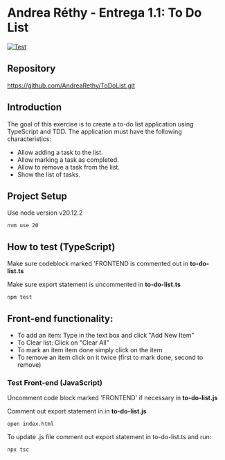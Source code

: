 # Andrea Réthy - Entrega 1.1: To Do List

[![Test](https://github.com/AndreaRethy/ToDoList/actions/workflows/main.yml/badge.svg)](https://github.com/AndreaRethy/ToDoList/actions/workflows/main.yml)

## Repository

https://github.com/AndreaRethy/ToDoList.git

## Introduction

The goal of this exercise is to create a to-do list application using TypeScript and TDD. The application must have the following characteristics:

- Allow adding a task to the list.
- Allow marking a task as completed.
- Allow to remove a task from the list.
- Show the list of tasks.

## Project Setup

Use node version v20.12.2

```
nvm use 20
```

## How to test (TypeScript)

Make sure codeblock marked 'FRONTEND is commented out in **to-do-list.ts**

Make sure export statement is uncommented in **to-do-list.ts**

```
npm test
```

## Front-end functionality:

- To add an item: Type in the text box and click "Add New Item"
- To Clear list: Click on "Clear All"
- To mark an item item done simply click on the item
- To remove an item click on it twice (first to mark done, second to remove)

### Test Front-end (JavaScript)

Uncomment code block marked 'FRONTEND' if necessary in **to-do-list.js**

Comment out export statement in in **to-do-list.js**

```
open index.html
```

To update .js file comment out export statement in to-do-list.ts and run:

```
npx tsc
```
